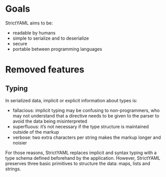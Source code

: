 # Goals

StrictYAML aims to be:
- readable by humans
- simple to serialize and to deserialize
- secure
- portable between programming languages

# Removed features

## Typing

In serialized data, implicit or explicit information about types is:
- fallacious: implicit typing may be confusing to non-programmers, who may not understand that a directive needs to be given to the parser to avoid the data being misinterpreted
- superfluous: it’s not necessary if the type structure is maintained outside of the markup
- verbose: two extra characters per string makes the markup longer and noisier

For those reasons, StrictYAML replaces implicit and syntax typing with a type schema defined beforehand by the application. However, StrictYAML preserves three basic primitives to structure the data: maps, lists and strings.
